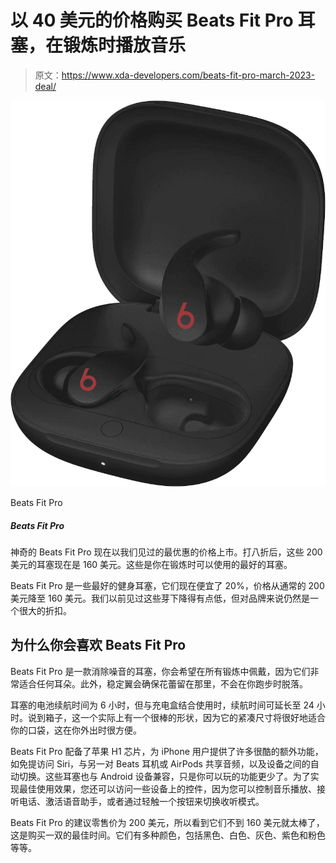 # 以 40 美元的价格购买 Beats Fit Pro 耳塞，在锻炼时播放音乐

> 原文：<https://www.xda-developers.com/beats-fit-pro-march-2023-deal/>

 <picture>![The Beats Fit Pro are a great pair of earphones to recommend at $160, especially since they play nice with both Androids and iPhones. They have good ANC, battery life, and a design that ensures they stay put in your ears.](img/a066ca13e31548be7f901fd6a09e4f5c.png)</picture> 

Beats Fit Pro

##### Beats Fit Pro

神奇的 Beats Fit Pro 现在以我们见过的最优惠的价格上市。打八折后，这些 200 美元的耳塞现在是 160 美元。这些是你在锻炼时可以使用的最好的耳塞。

Beats Fit Pro 是一些最好的健身耳塞，它们现在便宜了 20%，价格从通常的 200 美元降至 160 美元。我们以前见过这些芽下降得有点低，但对品牌来说仍然是一个很大的折扣。

## 为什么你会喜欢 Beats Fit Pro

Beats Fit Pro 是一款消除噪音的耳塞，你会希望在所有锻炼中佩戴，因为它们非常适合任何耳朵。此外，稳定翼会确保花蕾留在那里，不会在你跑步时脱落。

耳塞的电池续航时间为 6 小时，但与充电盒结合使用时，续航时间可延长至 24 小时。说到箱子，这一个实际上有一个很棒的形状，因为它的紧凑尺寸将很好地适合你的口袋，这在你外出时很方便。

Beats Fit Pro 配备了苹果 H1 芯片，为 iPhone 用户提供了许多很酷的额外功能，如免提访问 Siri，与另一对 Beats 耳机或 AirPods 共享音频，以及设备之间的自动切换。这些耳塞也与 Android 设备兼容，只是你可以玩的功能更少了。为了实现最佳使用效果，您还可以访问一些设备上的控件，因为您可以控制音乐播放、接听电话、激活语音助手，或者通过轻触一个按钮来切换收听模式。

Beats Fit Pro 的建议零售价为 200 美元，所以看到它们不到 160 美元就太棒了，这是购买一双的最佳时间。它们有多种颜色，包括黑色、白色、灰色、紫色和粉色等等。